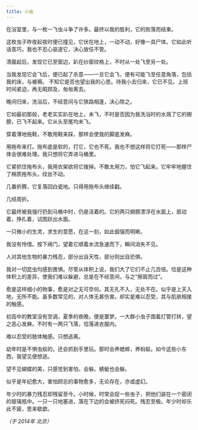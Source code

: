 ```yaml
---
title: 小虫
---
```


在浴室里，与一枚一飞虫斗争了许多。最终以我的胜利，它的败落而结束。

这枚虫子昨夜起夜时便已撞见，它伏在地上，一动不动，好像一具尸体。它如此听话乖巧，我也不忍心驱逐它，决心放任不管。

清晨起后，发现它已至窗边，趴在纱窗纹格上，不时从一处飞至另一处。

当我发现它会飞后，便已起了杀意——一旦它会飞，便有可能飞至任意角落，包括我的床，与被褥。
不知它是否也望出我的心思。待我小去归来，它已不见。上班时间紧迫，再无暇顾及，匆匆离去。

晚间归来，洗浴后，不经意间与它狭路相逢，决心除之。

它如最初那般，老老实实趴在地上，未飞，不时是否因为我洗浴时的水溅了它的翅膀，已飞不起来。它从头至尾均未飞。

穿着薄地拖鞋，不敢用鞋来踩，那样会使我的脚底发麻。

用拖布来打。拖布底是软的，打它，它也不死。我也不想这样将它打死——那样尸体会很难处理。我只想将它弄进马桶里。

它紧抓住拖布头，我用衣架欲将它拨掉。不敢太用力，怕它飞起来。它牢牢地握住了棉质拖布头，纹丝不动。

几番折腾，它复落回白瓷地。只得用拖布头继续戳。

几经周折。

它最终被我强行扔到马桶中时，仍是活着的。它的两只翅膀漂浮在水面上，扇动着，挣扎着，试图跃出水面。

一只微小的生灵，求生的意愿，在这一刻，如此倔强而明晰。

我没有怜惜。按下阀门，望着它顺着水流急速而下，瞬间消失不见。

人对其他生物的暴力残忍，部分出自天性，部分则出自恐惧。

我对一切昆虫均感到畏惧。尽管从体积上说，我们大了它们不止几百倍。恰是这种体积上的差异，使我们难以躲避，总是在不经意间，与之“擦肩而过”。

愈是这样细小的物事，愈是对之无可奈何。其无孔不入，无处不在。似乎是上天入地，无所不能。虽多数常见的，对人体无甚伤害。却实是难以忍受，其与肌肤相接的触感。

初高中的教室没有空调，夏季的夜晚，便是噩梦。一大群小虫子围着灯管打转，望之恶心发麻。不时有一两只飞落，恰落进衣服内。

难以忍受的肢体触感。只想逃离。

幼年时是不惧虫蚁的，还会抓到手里玩。那时会养蟋蟀，养蚂蚁。如今这些小东西，我望见便想逃。

望不见蝴蝶的美，只感觉到害怕，会躲。蜻蜓也会躲。

似乎是年纪愈大，害怕顾忌的事物愈多，无论存在，亦或虚幻。

年少时的暴力残忍却残留至今。小时候，时常会捉一些虫子，把他们装在一个密闭的玻璃瓶中。一只一只地塞进，落在下边的会被挤死闷死。残忍至极。年少时却乐此不疲，思来欷歔。

*（于 2014年 北京）*
